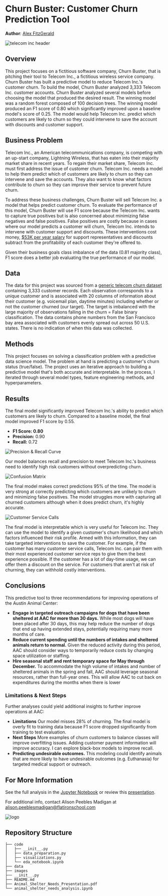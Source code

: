 # Churn Buster: Customer Churn Prediction Tool

**Author**: [Alex FitzGerald](https://www.linkedin.com/in/alex-fitzgerald-0734076a/)

![telecom inc header](Visuals/Telecom_inc_header.png)

## Overview

This project focuses on a fictitious software company, Churn Buster, that is pitching their tool to Telecom Inc., a fictitious wireless service company. Churn Buster has built a predictive model to reduce Telecom Inc.'s customer churn. To build the model, Churn Buster analyzed 3,333 Telecom Inc. customer accounts. Churn Buster analyzed several models before choosing the model that produced the desired result. The winning model was a random forest composed of 100 decision trees. The winning model produced an F1 score of 0.80 which significantly improved upon a baseline model's score of 0.25. The model would help Telecom Inc. predict which customers are likely to churn so they could intervene to save the account with discounts and customer support.

## Business Problem

Telecom Inc., an American telecommunications company, is competing with an up-start company, Lightning Wireless, that has eaten into their majority market share in recent years. To regain their market share, Telecom Inc. must first address the issue of customer churn. Telecom Inc. needs a model to help them predict which of customers are likely to churn so they can intervene and save the accounts. They also want to know what factors contribute to churn so they can improve their service to prevent future churn.

To address these business challenges, Churn Buster will sell Telecom Inc. a model that helps predict customer churn. 
To evaluate the performance of this model, Churn Buster will use F1 score because the Telecom Inc. wants to  capture true positives but is also concerned about minimizing false negatives and false positives. False positives are costly because in cases where our model predicts a customer will churn, Telecom Inc. intends to intervene with customer support and discounts. These interventions cost money, [$53K per year salary](https://www.indeed.com/career/customer-service-representative/salaries) for support representatives and discounts subtract from the profitability of each customer they're offered to.

Given their business goals class imbalance of the data (0.81 majority class), F1 score does a better job evaluating the true performance of our model.

## Data

The data for this project was sourced from a [generic telecom churn dataset](https://www.kaggle.com/datasets/becksddf/churn-in-telecoms-dataset) containing 3,333 customer records. Each observation corresponds to a unique customer and is associated with 20 columns of information about their customer (e.g. voicemail plan, daytime minutes) including whether or not the customer churned (our target). The target is imbalanced with the large majority of observations falling in the churn = False binary classification. The data contains phone numbers from the San Francisco bay area associated with customers evenly spread out across 50 U.S. states. There is no indication of when this data was collected.

## Methods
This project focuses on solving a classification problem with a predictive data science model. The problem at hand is predicting a customer's churn status (true/false). The project uses an iterative approach to building a predictive model that's both accurate and interpretable. In the process, I iterated through several model types, feature engineering methods, and hyperparameters.

## Results
The final model significantly improved Telecom Inc.'s ability to predict which customers are likely to churn. Compared to a baseline model, the final model improved F1 score by 0.55. 
- **F1 Score: 0.80**
- **Precision:** 0.90
- **Recall:** 0.72

![Precision & Recall Curve](Visuals/Final_Model_Precision_Recall.png)

Our model balances recall and precision to meet Telecom Inc.'s business need to identify high risk customers without overpredicting churn.

![Confusion Matrix](Visuals/rf_confusion_matrix.png)

The final model makes correct predictions 95% of the time. The model is very strong at correctly predicting which customers are unlikely to churn and minimizing false positives. The model struggles more with capturing all churned customers although when it does predict churn, it's highly accurate.

![Customer Service Calls](Visuals/Customer_Service_Calls_Day_Minutes.png)

The final model is interpretable which is very useful for Telecom Inc. They can use the model to identify a given customer's churn likelihood and which factors influenced their risk profile. Armed with this information, they can take targeted interventions to save the customer. For example, if the customer has many customer service calls, Telecom Inc. can pair them with their most experienced customer service reps to give them the best experience possible. If the customer has a lot of day-time usage, we can offer them a discount on the service. For customers that aren't at risk of churning, they can withhold costly interventions.


## Conclusions

This predictive tool to three recommendations for improving operations of the Austin Animal Center:
- **Engage in targeted outreach campaigns for dogs that have been sheltered at AAC for more than 30 days.** While most dogs will have been placed after 30 days, this may help reduce the number of dogs that end up having extended stays, potentially requiring many more months of care.
- **Reduce current spending until the numbers of intakes and sheltered animals return to normal.** Given the reduced activity during this period, AAC should consider ways to temporarily reduce costs by changing space utilization or staffing.
- **Hire seasonal staff and rent temporary space for May through December.** To accommodate the high volume of intakes and number of sheltered animals in the spring and fall, AAC should leverage seasonal resources, rather than full-year ones. This will allow AAC to cut back on expenditures during the months when there is lower

### Limitations & Next Steps

Further analyses could yield additional insights to further improve operations at AAC:

- **Limitations** Our model misses 28% of churning. The final model is overly fit to training data because F1 score dropped significantly from training to test evaluation.
- **Next Steps** More examples of churn customers to balance classes will improve overfitting issues. Adding customer payment information will improve accuracy. I can explore black-box models to improve recall.
- **Predicting undesirable outcomes.** This modeling could identify animals that are more likely to have undesirable outcomes (e.g. Euthanasia) for targeted medical support or outreach.
 
## For More Information

See the full analysis in the [Jupyter Notebook](./animal-shelter-needs-analysis.ipynb) or review this [presentation](./Animal_Shelter_Needs_Presentation.pdf).

For additional info, contact Alison Peebles Madigan at [alison.peeblesmadigan@flatironschool.com](mailto:alison.peeblesmadigan@flatironschool.com)

![logo](./images/aac_logo_tall.jpg)


## Repository Structure

```
├── code
│   ├── __init__.py
│   ├── data_preparation.py
│   ├── visualizations.py
│   └── eda_notebook.ipynb
├── data
├── images
├── __init__.py
├── README.md
├── Animal_Shelter_Needs_Presentation.pdf
└── animal_shelter_needs_analysis.ipynb
```
